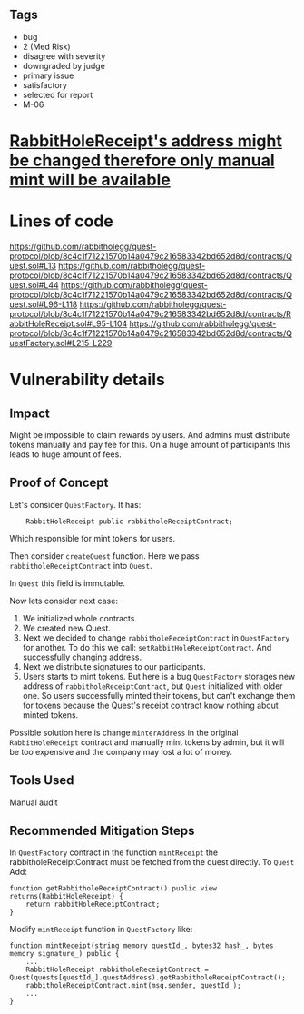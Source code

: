 ## Tags

- bug
- 2 (Med Risk)
- disagree with severity
- downgraded by judge
- primary issue
- satisfactory
- selected for report
- M-06

# [RabbitHoleReceipt's address might be changed therefore only manual mint will be available](https://github.com/code-423n4/2023-01-rabbithole-findings/issues/425) 

# Lines of code

https://github.com/rabbitholegg/quest-protocol/blob/8c4c1f71221570b14a0479c216583342bd652d8d/contracts/Quest.sol#L13
https://github.com/rabbitholegg/quest-protocol/blob/8c4c1f71221570b14a0479c216583342bd652d8d/contracts/Quest.sol#L44
https://github.com/rabbitholegg/quest-protocol/blob/8c4c1f71221570b14a0479c216583342bd652d8d/contracts/Quest.sol#L96-L118
https://github.com/rabbitholegg/quest-protocol/blob/8c4c1f71221570b14a0479c216583342bd652d8d/contracts/RabbitHoleReceipt.sol#L95-L104
https://github.com/rabbitholegg/quest-protocol/blob/8c4c1f71221570b14a0479c216583342bd652d8d/contracts/QuestFactory.sol#L215-L229


# Vulnerability details

## Impact
Might be impossible to claim rewards by users. And admins must distribute tokens manually and pay fee for this. On a huge amount of participants this leads to huge amount of fees. 


## Proof of Concept

Let's consider ```QuestFactory```. It has:
```solidity
    RabbitHoleReceipt public rabbitholeReceiptContract;
```
Which responsible for mint tokens for users.

Then consider ```createQuest``` function. Here we pass ```rabbitholeReceiptContract``` into ```Quest```. 

In ```Quest``` this field is immutable.

Now lets consider next case:

1) We initialized whole contracts.
2) We created new Quest.  
3) Next we decided to change ```rabbitholeReceiptContract``` in ```QuestFactory``` for another. To do this we call: ```setRabbitHoleReceiptContract```. And successfully changing address.
4) Next we distribute signatures to our participants.
5) Users starts to mint tokens. But here is a bug ```QuestFactory``` storages new  address of ```rabbitholeReceiptContract```, but ```Quest``` initialized with older one. So users successfully minted their tokens, but can't exchange them for tokens because the Quest's receipt contract know nothing about minted tokens.

Possible solution here is change ```minterAddress``` in the original ```RabbitHoleReceipt``` contract and manually mint tokens by admin, but it will be too expensive and the company may lost a lot of money.
 

## Tools Used

Manual audit

## Recommended Mitigation Steps

In ```QuestFactory``` contract in the function ```mintReceipt```  the rabbitholeReceiptContract must be fetched from the quest directly.
To ```Quest``` Add:
```solidity
function getRabbitholeReceiptContract() public view returns(RabbitHoleReceipt) {
    return rabbitHoleReceiptContract;
}
```

Modify ```mintReceipt``` function in ```QuestFactory``` like:
```solidity
function mintReceipt(string memory questId_, bytes32 hash_, bytes memory signature_) public {
    ...
    RabbitHoleReceipt rabbitholeReceiptContract = Quest(quests[questId_].questAddress).getRabbitholeReceiptContract();
    rabbitholeReceiptContract.mint(msg.sender, questId_);
    ...
}
```